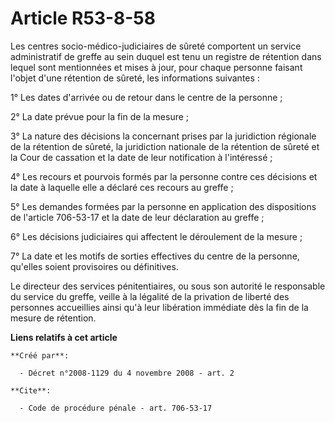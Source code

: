 # Article R53-8-58

Les centres socio-médico-judiciaires de sûreté comportent un service administratif de greffe au sein duquel est tenu un
registre de rétention dans lequel sont mentionnées et mises à jour, pour chaque personne faisant l'objet d'une rétention de
sûreté, les informations suivantes : 

1° Les dates d'arrivée ou de retour dans le centre de la personne ; 

2° La date prévue pour la fin de la mesure ; 

3° La nature des décisions la concernant prises par la juridiction régionale de la rétention de sûreté, la juridiction
nationale de la rétention de sûreté et la Cour de cassation et la date de leur notification à l'intéressé ; 

4° Les recours et pourvois formés par la personne contre ces décisions et la date à laquelle elle a déclaré ces recours au
greffe ; 

5° Les demandes formées par la personne en application des dispositions de l'article 706-53-17 et la date de leur déclaration
au greffe ; 

6° Les décisions judiciaires qui affectent le déroulement de la mesure ; 

7° La date et les motifs de sorties effectives du centre de la personne, qu'elles soient provisoires ou définitives. 

Le directeur des services pénitentiaires, ou sous son autorité le responsable du service du greffe, veille à la légalité de
la privation de liberté des personnes accueillies ainsi qu'à leur libération immédiate dès la fin de la mesure de rétention.

**Liens relatifs à cet article**

	**Créé par**:

	  - Décret n°2008-1129 du 4 novembre 2008 - art. 2

	**Cite**:

	  - Code de procédure pénale - art. 706-53-17
